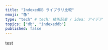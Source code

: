 ```yaml
---
title: "IndexedDB ライブラリ比較"
emoji: "📚"
type: "tech" # tech: 技術記事 / idea: アイデア
topics: ["db", "indexeddb"]
published: false
---
```


test